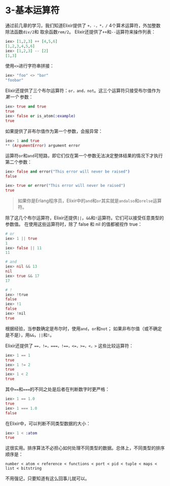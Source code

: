 3-基本运算符
============

通过前几章的学习，我们知道Elixir提供了 ```+，-，*，/``` 4个算术运算符，外加整数除法函数```div/2```和
取余函数```rem/2```。
Elixir还提供了```++```和```--```运算符来操作列表：
```elixir
iex> [1,2,3] ++ [4,5,6]
[1,2,3,4,5,6]
iex> [1,2,3] -- [2]
[1,3]
```

使用```<>```进行字符串拼接：
```elixir
iex> "foo" <> "bar"
"foobar"
```

Elixir还提供了三个布尔运算符：```or，and，not```。这三个运算符只接受布尔值作为 *第一个* 参数：
```elixir
iex> true and true
true
iex> false or is_atom(:example)
true
```

如果提供了非布尔值作为第一个参数，会报异常：
```elixir
iex> 1 and true
** (ArgumentError) argument error
```

运算符```or```和```and```可短路，即它们仅在第一个参数无法决定整体结果的情况下才执行第二个参数：
```elixir
iex> false and error("This error will never be raised")
false

iex> true or error("This error will never be raised")
true
```

>如果你是Erlang程序员，Elixir中的```and```和```or```其实就是```andalso```和```orelse```运算符。

除了这几个布尔运算符，Elixir还提供```||```，```&&```和```!```运算符。它们可以接受任意类型的参数值。
在使用这些运算符时，除了 false 和 nil 的值都被视作 true：

```elixir
# or
iex> 1 || true
1
iex> false || 11
11

# and
iex> nil && 13
nil
iex> true && 17
17

# !
iex> !true
false
iex> !1
false
iex> !nil
true
```

根据经验，当参数确定是布尔时，使用```and```，```or```和```not```；
如果非布尔值（或不确定是不是），用```&&```，```||```和```!```。

Elixir还提供了 ```==，!=，===，!==，<=，>=，<，>``` 这些比较运算符：

```elixir
iex> 1 == 1
true
iex> 1 != 2
true
iex> 1 < 2
true
```

其中```==```和```===```的不同之处是后者在判断数字时更严格：

```elixir
iex> 1 == 1.0
true
iex> 1 === 1.0
false
```

在Elixir中，可以判断不同类型数据的大小：
```elixir
iex> 1 < :atom
true
```

这很实用。排序算法不必担心如何处理不同类型的数据。总体上，不同类型的排序顺序是：
```
number < atom < reference < functions < port < pid < tuple < maps < list < bitstring
```
不用强记，只要知道有这么回事儿就可以。
